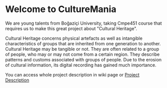 # Welcome to CultureMania
We are young talents from Boğaziçi University, taking Cmpe451 course that requires us to make this great project about "Cultural Heritage".

Cultural Heritage concerns physical artefacts as well as intangible characteristics of groups that are inherited from one generation to another.  Cultural Heritage may be tangible or not.  They are often related to a group of people, who may or may not come from a certain region.  They describe patterns and customs associated with groups of people.  Due to the erosion of cultural information, its digital recording has gained much importance.

You can access whole project description in wiki page or [Project Description](https://github.com/bounswe/bounswe2017group1/blob/master/projectdescription.pdf)
